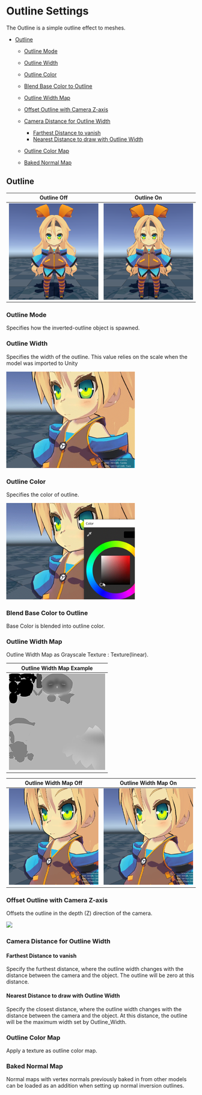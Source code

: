 # Outline Settings

The Outline is a simple outline effect to meshes. 

* [Outline](#outline)
  * [Outline Mode](#outline-mode)
  * [Outline Width](#outline-width)
  * [Outline Color](#outline-color)
  * [Blend Base Color to Outline](#blend-base-color-to-outline)
  * [Outline Width Map](#outline-width-map)
  * [Offset Outline with Camera Z-axis](#offset-outline-with-camera-z-axis)
  * [Camera Distance for Outline Width](#camera-distance-for-outline-width)
    * [Farthest Distance to vanish](#farthest-distance-to-vanish)
    * [Nearest Distance to draw with Outline Width](#nearest-distance-to-draw-with-outline-width)

  * [Outline Color Map](#outline-color-map)
  * [Baked Normal Map](#baked-normal-map)

## Outline 

| Outline Off | Outline On |
| -- | -- | 
| <img src="images/OutlineOff.png" height="256"> | <img src="images/OutlineOn.png" height="256"> |

### Outline Mode
Specifies how the inverted-outline object is spawned.

### Outline Width
Specifies the width of the outline. This value relies on the scale when the model was imported to Unity

<img src="images/OutlineWidth.gif" height="256">

### Outline Color
Specifies the color of outline.

<img src="images/OutlineColor.gif" height="256">


### Blend Base Color to Outline
Base Color is blended into outline color.

### Outline Width Map
Outline Width Map as Grayscale Texture : Texture(linear).

| Outline Width Map Example |
| -- |
| <img src="images/utc_all2_outlinesmpler.png" height="256"> |

| Outline Width Map Off | Outline Width Map On |
| -- | -- | 
| <img src="images/OutlineWidthMapOff.png" height="256"> | <img src="images/OutlineWidthMapOn.png" height="256"> |

### Offset Outline with Camera Z-axis
Offsets the outline in the depth (Z) direction of the camera.

<img src="images/OffsetZ01.png" height="256">

### Camera Distance for Outline Width

#### Farthest Distance to vanish
Specify the furthest distance, where the outline width changes with the distance between the camera and the object. The outline will be zero at this distance.

#### Nearest Distance to draw with Outline Width
Specify the closest distance, where the outline width changes with the distance between the camera and the object. At this distance, the outline will be the maximum width set by Outline_Width.

### Outline Color Map
Apply a texture as outline color map.

### Baked Normal Map
Normal maps with vertex normals previously baked in from other models can be loaded as an addition when setting up normal inversion outlines. 